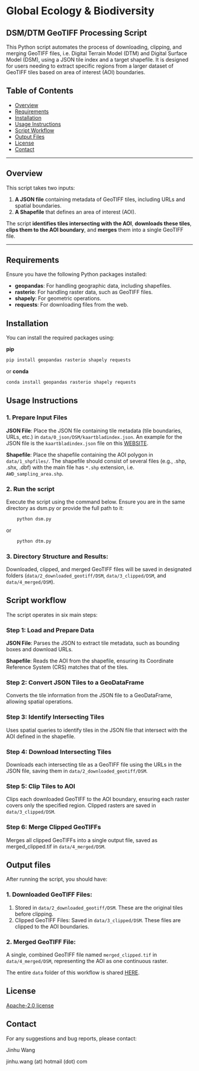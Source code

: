 # Global Ecology & Biodiversity

## DSM/DTM GeoTIFF Processing Script

This Python script automates the process of downloading, clipping, and merging GeoTIFF files, i.e. Digital Terrain Model (DTM) and Digital Surface Model (DSM), using a JSON tile index and a target shapefile. It is designed for users needing to extract specific regions from a larger dataset of GeoTIFF tiles based on area of interest (AOI) boundaries.

## Table of Contents

- [Overview](#overview)
- [Requirements](#requirements)
- [Installation](#installation)
- [Usage Instructions](#usage-instructions)
- [Script Workflow](#script-workflow)
- [Output Files](#output-files)
- [License](#license)
- [Contact](#contact)

---

## Overview

This script takes two inputs:

1. **A JSON file** containing metadata of GeoTIFF tiles, including URLs and spatial boundaries.
2. **A Shapefile** that defines an area of interest (AOI).

The script **identifies tiles intersecting with the AOI**, **downloads these tiles**, **clips them to the AOI boundary**, and **merges** them into a single GeoTIFF file.

---

## Requirements

Ensure you have the following Python packages installed:

- **geopandas**: For handling geographic data, including shapefiles.
- **rasterio**: For handling raster data, such as GeoTIFF files.
- **shapely**: For geometric operations.
- **requests**: For downloading files from the web.

## Installation

You can install the required packages using:

**pip**

```bash
pip install geopandas rasterio shapely requests
```

or **conda**

```bash
conda install geopandas rasterio shapely requests
```

## Usage Instructions

### 1. Prepare Input Files

**JSON File**: Place the JSON file containing tile metadata (tile boundaries, URLs, etc.) in `data/0_json/DSM/kaartbladindex.json`. An example for the JSON file is the `kaartbladindex.json` file on this [WEBSITE](https://service.pdok.nl/rws/ahn/atom/dsm_05m.xml).

**Shapefile**: Place the shapefile containing the AOI polygon in `data/1_shpfiles/`. The shapefile should consist of several files (e.g., .shp, .shx, .dbf) with the main file has `*.shp` extension, i.e. `AWD_sampling_area.shp`.

### 2. Run the script

Execute the script using the command below. Ensure you are in the same directory as dsm.py or provide the full path to it:

```bash
    python dsm.py
```

or

```bash
    python dtm.py
```

### 3. Directory Structure and Results:

Downloaded, clipped, and merged GeoTIFF files will be saved in designated folders (`data/2_downloaded_geotiff/DSM`, `data/3_clipped/DSM`, and `data/4_merged/DSM`).

## Script workflow

The script operates in six main steps:

### Step 1: Load and Prepare Data

**JSON File**: Parses the JSON to extract tile metadata, such as bounding boxes and download URLs.

**Shapefile**: Reads the AOI from the shapefile, ensuring its Coordinate Reference System (CRS) matches that of the tiles.

### Step 2: Convert JSON Tiles to a GeoDataFrame

Converts the tile information from the JSON file to a GeoDataFrame, allowing spatial operations.

### Step 3: Identify Intersecting Tiles

Uses spatial queries to identify tiles in the JSON file that intersect with the AOI defined in the shapefile.

### Step 4: Download Intersecting Tiles

Downloads each intersecting tile as a GeoTIFF file using the URLs in the JSON file, saving them in `data/2_downloaded_geotiff/DSM`.

### Step 5: Clip Tiles to AOI

Clips each downloaded GeoTIFF to the AOI boundary, ensuring each raster covers only the specified region.
Clipped rasters are saved in `data/3_clipped/DSM`.

### Step 6: Merge Clipped GeoTIFFs

Merges all clipped GeoTIFFs into a single output file, saved as merged_clipped.tif in `data/4_merged/DSM`.

## Output files

After running the script, you should have:

### 1. Downloaded GeoTIFF Files:

1. Stored in `data/2_downloaded_geotiff/DSM`. These are the original tiles before clipping.
2. Clipped GeoTIFF Files: Saved in `data/3_clipped/DSM`. These files are clipped to the AOI boundaries.

### 2. Merged GeoTIFF File:

A single, combined GeoTIFF file named `merged_clipped.tif` in `data/4_merged/DSM`, representing the AOI as one continuous raster.

The entire `data` folder of this workflow is shared [HERE](https://surfdrive.surf.nl/files/index.php/s/KWOSUgGYteT6nHO).

## License

[Apache-2.0 license](https://www.apache.org/licenses/LICENSE-2.0)

## Contact

For any suggestions and bug reports, please contact:

Jinhu Wang

jinhu.wang (at) hotmail (dot) com
